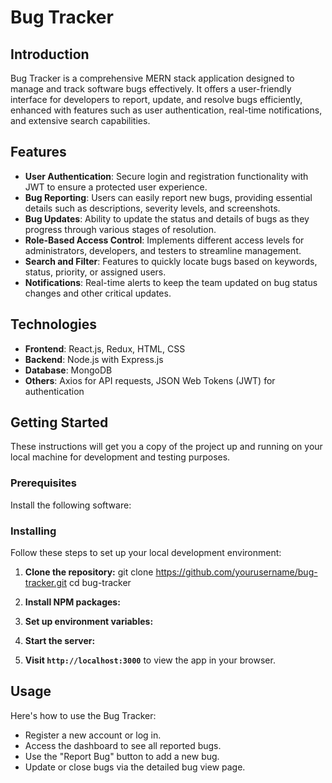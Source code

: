 # Bug Tracker

## Introduction
Bug Tracker is a comprehensive MERN stack application designed to manage and track software bugs effectively. It offers a user-friendly interface for developers to report, update, and resolve bugs efficiently, enhanced with features such as user authentication, real-time notifications, and extensive search capabilities.

## Features
- **User Authentication**: Secure login and registration functionality with JWT to ensure a protected user experience.
- **Bug Reporting**: Users can easily report new bugs, providing essential details such as descriptions, severity levels, and screenshots.
- **Bug Updates**: Ability to update the status and details of bugs as they progress through various stages of resolution.
- **Role-Based Access Control**: Implements different access levels for administrators, developers, and testers to streamline management.
- **Search and Filter**: Features to quickly locate bugs based on keywords, status, priority, or assigned users.
- **Notifications**: Real-time alerts to keep the team updated on bug status changes and other critical updates.

## Technologies
- **Frontend**: React.js, Redux, HTML, CSS
- **Backend**: Node.js with Express.js
- **Database**: MongoDB
- **Others**: Axios for API requests, JSON Web Tokens (JWT) for authentication

## Getting Started
These instructions will get you a copy of the project up and running on your local machine for development and testing purposes.

### Prerequisites
Install the following software:

### Installing
Follow these steps to set up your local development environment:

1. **Clone the repository:**
git clone https://github.com/yourusername/bug-tracker.git cd bug-tracker

2. **Install NPM packages:**
3. **Set up environment variables:**
4. **Start the server:**
5. **Visit `http://localhost:3000`** to view the app in your browser.

## Usage
Here's how to use the Bug Tracker:
- Register a new account or log in.
- Access the dashboard to see all reported bugs.
- Use the "Report Bug" button to add a new bug.
- Update or close bugs via the detailed bug view page.
